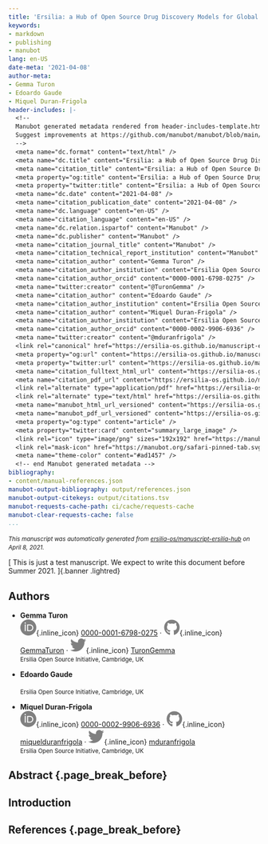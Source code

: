 ```yaml
---
title: 'Ersilia: a Hub of Open Source Drug Discovery Models for Global Health'
keywords:
- markdown
- publishing
- manubot
lang: en-US
date-meta: '2021-04-08'
author-meta:
- Gemma Turon
- Edoardo Gaude
- Miquel Duran-Frigola
header-includes: |-
  <!--
  Manubot generated metadata rendered from header-includes-template.html.
  Suggest improvements at https://github.com/manubot/manubot/blob/main/manubot/process/header-includes-template.html
  -->
  <meta name="dc.format" content="text/html" />
  <meta name="dc.title" content="Ersilia: a Hub of Open Source Drug Discovery Models for Global Health" />
  <meta name="citation_title" content="Ersilia: a Hub of Open Source Drug Discovery Models for Global Health" />
  <meta property="og:title" content="Ersilia: a Hub of Open Source Drug Discovery Models for Global Health" />
  <meta property="twitter:title" content="Ersilia: a Hub of Open Source Drug Discovery Models for Global Health" />
  <meta name="dc.date" content="2021-04-08" />
  <meta name="citation_publication_date" content="2021-04-08" />
  <meta name="dc.language" content="en-US" />
  <meta name="citation_language" content="en-US" />
  <meta name="dc.relation.ispartof" content="Manubot" />
  <meta name="dc.publisher" content="Manubot" />
  <meta name="citation_journal_title" content="Manubot" />
  <meta name="citation_technical_report_institution" content="Manubot" />
  <meta name="citation_author" content="Gemma Turon" />
  <meta name="citation_author_institution" content="Ersilia Open Source Initiative, Cambridge, UK" />
  <meta name="citation_author_orcid" content="0000-0001-6798-0275" />
  <meta name="twitter:creator" content="@TuronGemma" />
  <meta name="citation_author" content="Edoardo Gaude" />
  <meta name="citation_author_institution" content="Ersilia Open Source Initiative, Cambridge, UK" />
  <meta name="citation_author" content="Miquel Duran-Frigola" />
  <meta name="citation_author_institution" content="Ersilia Open Source Initiative, Cambridge, UK" />
  <meta name="citation_author_orcid" content="0000-0002-9906-6936" />
  <meta name="twitter:creator" content="@mduranfrigola" />
  <link rel="canonical" href="https://ersilia-os.github.io/manuscript-ersilia-hub/" />
  <meta property="og:url" content="https://ersilia-os.github.io/manuscript-ersilia-hub/" />
  <meta property="twitter:url" content="https://ersilia-os.github.io/manuscript-ersilia-hub/" />
  <meta name="citation_fulltext_html_url" content="https://ersilia-os.github.io/manuscript-ersilia-hub/" />
  <meta name="citation_pdf_url" content="https://ersilia-os.github.io/manuscript-ersilia-hub/manuscript.pdf" />
  <link rel="alternate" type="application/pdf" href="https://ersilia-os.github.io/manuscript-ersilia-hub/manuscript.pdf" />
  <link rel="alternate" type="text/html" href="https://ersilia-os.github.io/manuscript-ersilia-hub/v/fdf13ba0c93a9b921b3e9547f5ac7868be24612f/" />
  <meta name="manubot_html_url_versioned" content="https://ersilia-os.github.io/manuscript-ersilia-hub/v/fdf13ba0c93a9b921b3e9547f5ac7868be24612f/" />
  <meta name="manubot_pdf_url_versioned" content="https://ersilia-os.github.io/manuscript-ersilia-hub/v/fdf13ba0c93a9b921b3e9547f5ac7868be24612f/manuscript.pdf" />
  <meta property="og:type" content="article" />
  <meta property="twitter:card" content="summary_large_image" />
  <link rel="icon" type="image/png" sizes="192x192" href="https://manubot.org/favicon-192x192.png" />
  <link rel="mask-icon" href="https://manubot.org/safari-pinned-tab.svg" color="#ad1457" />
  <meta name="theme-color" content="#ad1457" />
  <!-- end Manubot generated metadata -->
bibliography:
- content/manual-references.json
manubot-output-bibliography: output/references.json
manubot-output-citekeys: output/citations.tsv
manubot-requests-cache-path: ci/cache/requests-cache
manubot-clear-requests-cache: false
...
```







<small><em>
This manuscript was automatically generated
from [ersilia-os/manuscript-ersilia-hub](https://github.com/ersilia-os/manuscript-ersilia-hub)
on April 8, 2021.
</em></small>

[ This is just a test manuscript. We expect to write this document before Summer 2021. ]{.banner .lightred}

## Authors



+ **Gemma Turon**<br>
    ![ORCID icon](images/orcid.svg){.inline_icon}
    [0000-0001-6798-0275](https://orcid.org/0000-0001-6798-0275)
    · ![GitHub icon](images/github.svg){.inline_icon}
    [GemmaTuron](https://github.com/GemmaTuron)
    · ![Twitter icon](images/twitter.svg){.inline_icon}
    [TuronGemma](https://twitter.com/TuronGemma)<br>
  <small>
     Ersilia Open Source Initiative, Cambridge, UK
  </small>

+ **Edoardo Gaude**<br><br>
  <small>
     Ersilia Open Source Initiative, Cambridge, UK
  </small>

+ **Miquel Duran-Frigola**<br>
    ![ORCID icon](images/orcid.svg){.inline_icon}
    [0000-0002-9906-6936](https://orcid.org/0000-0002-9906-6936)
    · ![GitHub icon](images/github.svg){.inline_icon}
    [miquelduranfrigola](https://github.com/miquelduranfrigola)
    · ![Twitter icon](images/twitter.svg){.inline_icon}
    [mduranfrigola](https://twitter.com/mduranfrigola)<br>
  <small>
     Ersilia Open Source Initiative, Cambridge, UK
  </small>



## Abstract {.page_break_before}




## Introduction










## References {.page_break_before}

<!-- Explicitly insert bibliography here -->
<div id="refs"></div>
